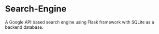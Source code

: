 # Search-Engine
A Google API based search engine using Flask framework with SQLite as a backend database.
